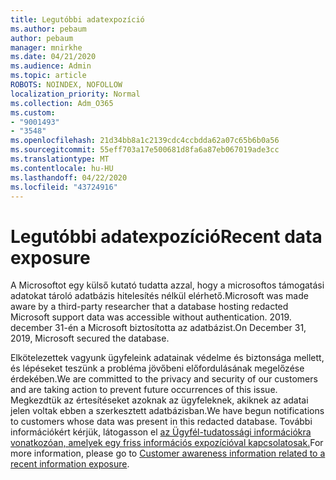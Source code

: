 ```yaml
---
title: Legutóbbi adatexpozíció
ms.author: pebaum
author: pebaum
manager: mnirkhe
ms.date: 04/21/2020
ms.audience: Admin
ms.topic: article
ROBOTS: NOINDEX, NOFOLLOW
localization_priority: Normal
ms.collection: Adm_O365
ms.custom:
- "9001493"
- "3548"
ms.openlocfilehash: 21d34bb8a1c2139cdc4ccbdda62a07c65b6b0a56
ms.sourcegitcommit: 55eff703a17e500681d8fa6a87eb067019ade3cc
ms.translationtype: MT
ms.contentlocale: hu-HU
ms.lasthandoff: 04/22/2020
ms.locfileid: "43724916"
---
```

# <a name="recent-data-exposure"></a><span data-ttu-id="a35d9-102">Legutóbbi adatexpozíció</span><span class="sxs-lookup"><span data-stu-id="a35d9-102">Recent data exposure</span></span>

<span data-ttu-id="a35d9-103">A Microsoftot egy külső kutató tudatta azzal, hogy a microsoftos támogatási adatokat tároló adatbázis hitelesítés nélkül elérhető.</span><span class="sxs-lookup"><span data-stu-id="a35d9-103">Microsoft was made aware by a third-party researcher that a database hosting redacted Microsoft support data was accessible without authentication.</span></span> <span data-ttu-id="a35d9-104">2019. december 31-én a Microsoft biztosította az adatbázist.</span><span class="sxs-lookup"><span data-stu-id="a35d9-104">On December 31, 2019, Microsoft secured the database.</span></span>

<span data-ttu-id="a35d9-105">Elkötelezettek vagyunk ügyfeleink adatainak védelme és biztonsága mellett, és lépéseket teszünk a probléma jövőbeni előfordulásának megelőzése érdekében.</span><span class="sxs-lookup"><span data-stu-id="a35d9-105">We are committed to the privacy and security of our customers and are taking action to prevent future occurrences of this issue.</span></span> <span data-ttu-id="a35d9-106">Megkezdtük az értesítéseket azoknak az ügyfeleknek, akiknek az adatai jelen voltak ebben a szerkesztett adatbázisban.</span><span class="sxs-lookup"><span data-stu-id="a35d9-106">We have begun notifications to customers whose data was present in this redacted database.</span></span> <span data-ttu-id="a35d9-107">További információkért kérjük, látogasson el [az Ügyfél-tudatossági információkra vonatkozóan, amelyek egy friss információs expozícióval kapcsolatosak.](https://aka.ms/privacyinfo)</span><span class="sxs-lookup"><span data-stu-id="a35d9-107">For more information, please go to [Customer awareness information related to a recent information exposure](https://aka.ms/privacyinfo).</span></span>
